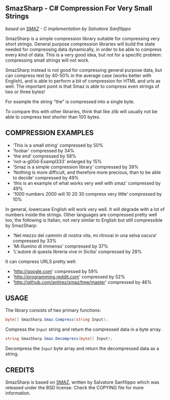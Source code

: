 SmazSharp - C# Compression For Very Small Strings
-------------------------------------------------

*based on [SMAZ](https://github.com/antirez/smaz) -  C implementation by Salvatore Sanfilippo*

SmazSharp is a simple compression library suitable for compressing very short
strings. General purpose compression libraries will build the state needed
for compressing data dynamically, in order to be able to compress every kind
of data. This is a very good idea, but not for a specific problem: compressing
small strings will not work.

SmazSharp instead is not good for compressing general purpose data, but can compress
text by 40-50% in the average case (works better with English), and is able to
perform a bit of compression for HTML and urls as well. The important point is
that Smaz is able to compress even strings of two or three bytes!

For example the string "the" is compressed into a single byte.

To compare this with other libraries, think that like zlib will usually not be able to compress text shorter than 100 bytes.

COMPRESSION EXAMPLES
--------------------

- 'This is a small string' compressed by 50%
- 'foobar' compressed by 34%
- 'the end' compressed by 58%
- 'not-a-g00d-Exampl333' enlarged by 15%
- 'Smaz is a simple compression library' compressed by 39%
- 'Nothing is more difficult, and therefore more precious, than to be able to decide' compressed by 49%
- 'this is an example of what works very well with smaz' compressed by 49%
- '1000 numbers 2000 will 10 20 30 compress very little' compressed by 10%

In general, lowercase English will work very well. It will degrade with a lot
of numbers inside the strings. Other languages are compressed pretty well too,
the following is Italian, not very similar to English but still compressible
by SmazSharp:

- 'Nel mezzo del cammin di nostra vita, mi ritrovai in una selva oscura' compressed by 33%
- 'Mi illumino di immenso' compressed by 37%
- 'L'autore di questa libreria vive in Sicilia' compressed by 28%

It can compress URLS pretty well:

- 'http://google.com' compressed by 59%
- 'http://programming.reddit.com' compressed by 52%
- 'http://github.com/antirez/smaz/tree/master' compressed by 46%

USAGE
-----

The library consists of two primary functions:

```C#
byte[] SmazSharp.Smaz.Compress(string Input);
```

Compress the `Input` string and return the compressed data in a byte array.

```C#
string SmazSharp.Smaz.Decompress(byte[] Input);
```

Decompress the `Input` byte array and return the decompressed data as a string.


CREDITS
-------

SmazSharp is based on [SMAZ](https://github.com/antirez/smaz), written by Salvatore Sanfilippo which was released under the BSD license. Check the COPYING file for more information.
